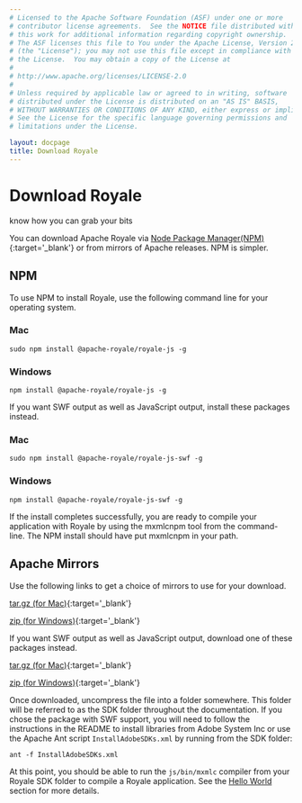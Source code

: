 ```yaml
---
# Licensed to the Apache Software Foundation (ASF) under one or more
# contributor license agreements.  See the NOTICE file distributed with
# this work for additional information regarding copyright ownership.
# The ASF licenses this file to You under the Apache License, Version 2.0
# (the "License"); you may not use this file except in compliance with
# the License.  You may obtain a copy of the License at
# 
# http://www.apache.org/licenses/LICENSE-2.0
# 
# Unless required by applicable law or agreed to in writing, software
# distributed under the License is distributed on an "AS IS" BASIS,
# WITHOUT WARRANTIES OR CONDITIONS OF ANY KIND, either express or implied.
# See the License for the specific language governing permissions and
# limitations under the License.

layout: docpage
title: Download Royale
---
```


# Download Royale

know how you can grab your bits

You can download Apache Royale via [Node Package Manager(NPM)](https://www.npmjs.com/){:target='_blank'} or from mirrors of Apache releases.  NPM is simpler.

## NPM

To use NPM to install Royale, use the following command line for your operating system.

### Mac

```
sudo npm install @apache-royale/royale-js -g
```

### Windows

```
npm install @apache-royale/royale-js -g
```

If you want SWF output as well as JavaScript output, install these packages instead.

### Mac

```
sudo npm install @apache-royale/royale-js-swf -g
```

### Windows

```
npm install @apache-royale/royale-js-swf -g
```

If the install completes successfully, you are ready to compile your application with Royale by using the mxmlcnpm tool from the command-line.  The NPM install should have put mxmlcnpm in your path.

## Apache Mirrors

Use the following links to get a choice of mirrors to use for your download.

[tar.gz (for Mac)](http://www.apache.org/dyn/closer.lua/royale/0.9.1/binaries/apache-royale-0.9.1-bin-js.tar.gz){:target='_blank'}

[zip (for Windows)](http://www.apache.org/dyn/closer.lua/royale/0.9.1/binaries/apache-royale-0.9.1-bin-js.zip){:target='_blank'}


If you want SWF output as well as JavaScript output, download one of these packages instead.

[tar.gz (for Mac)](http://www.apache.org/dyn/closer.lua/royale/0.9.1/binaries/apache-royale-0.9.1-bin-js-swf.tar.gz){:target='_blank'}

[zip (for Windows)](http://www.apache.org/dyn/closer.lua/royale/0.9.1/binaries/apache-royale-0.9.1-bin-js-swf.zip){:target='_blank'}

Once downloaded, uncompress the file into a folder somewhere.  This folder will be referred to as the SDK folder throughout the documentation.  If you chose the package with SWF support, you will need to follow the instructions in the README to install libraries from Adobe System Inc or use the Apache Ant script `InstallAdobeSDKs.xml` by running from the SDK folder:

```
ant -f InstallAdobeSDKs.xml
```

At this point, you should be able to run the `js/bin/mxmlc` compiler from your Royale SDK folder to compile a Royale application.  See the [Hello World](get-started/Hello-World.html) section for more details.
